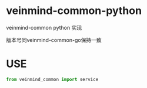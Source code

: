 # veinmind-common-python

veinmind-common python 实现

版本号同veinmind-common-go保持一致

# USE

```python
from veinmind_common import service
```